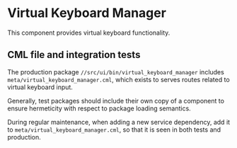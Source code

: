 # Virtual Keyboard Manager

This component provides virtual keyboard functionality.

## CML file and integration tests

The production package `//src/ui/bin/virtual_keyboard_manager`
includes `meta/virtual_keyboard_manager.cml`, which exists to serves routes
related to virtual keyboard input.

Generally, test packages should include their own copy of a component to ensure
hermeticity with respect to package loading semantics.

During regular maintenance, when adding a new service dependency, add it to
`meta/virtual_keyboard_manager.cml`, so that it is seen in both tests and production.
